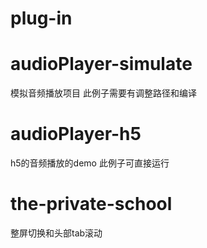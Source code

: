 # plug-in

# audioPlayer-simulate 
  模拟音频播放项目 此例子需要有调整路径和编译
  
# audioPlayer-h5 
  h5的音频播放的demo 此例子可直接运行
  
# the-private-school 
  整屏切换和头部tab滚动


